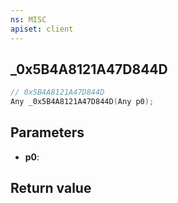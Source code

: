 ```yaml
---
ns: MISC
apiset: client
---
```

## _0x5B4A8121A47D844D

```c
// 0x5B4A8121A47D844D
Any _0x5B4A8121A47D844D(Any p0);
```


## Parameters
* **p0**:

## Return value
